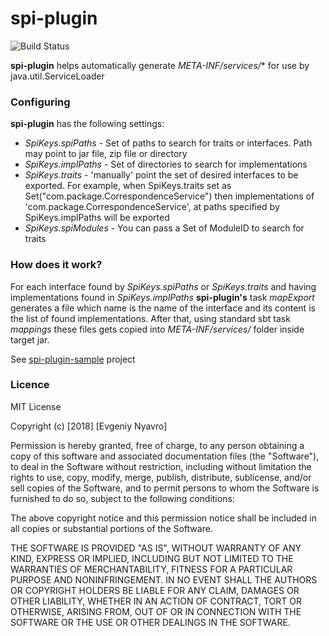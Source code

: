 # spi-plugin

![Build Status](https://travis-ci.org/nyavro/spi-plugin.svg?branch=master)

**spi-plugin** helps automatically generate *META-INF/services/** for use by java.util.ServiceLoader

### Configuring
**spi-plugin** has the following settings:

+ *SpiKeys.spiPaths* - Set of paths to search for traits or interfaces. Path may point to jar file, zip file or directory
+ *SpiKeys.implPaths* - Set of directories to search for implementations
+ *SpiKeys.traits* - 'manually' point the set of desired interfaces to be exported.
   For example, when SpiKeys.traits set as Set("com.package.CorrespondenceService") then implementations of
   'com.package.CorrespondenceService', at paths specified by SpiKeys.implPaths will be exported
+ *SpiKeys.spiModules* - You can pass a Set of ModuleID to search for traits

### How does it work?

For each interface found by *SpiKeys.spiPaths* or *SpiKeys.traits* and having implementations
found in *SpiKeys.implPaths* **spi-plugin's** task *mapExport* generates a file which name
is the name of the interface and its content is the list of found implementations.
After that, using standard sbt task *mappings* these files gets copied into *META-INF/services/*
folder inside target jar.

See [spi-plugin-sample](https://github.com/nyavro/spi-plugin/tree/master/spi-plugin-sample) project

### Licence

MIT License

Copyright (c) [2018] [Evgeniy Nyavro]

Permission is hereby granted, free of charge, to any person obtaining a copy
of this software and associated documentation files (the "Software"), to deal
in the Software without restriction, including without limitation the rights
to use, copy, modify, merge, publish, distribute, sublicense, and/or sell
copies of the Software, and to permit persons to whom the Software is
furnished to do so, subject to the following conditions:

The above copyright notice and this permission notice shall be included in all
copies or substantial portions of the Software.

THE SOFTWARE IS PROVIDED "AS IS", WITHOUT WARRANTY OF ANY KIND, EXPRESS OR
IMPLIED, INCLUDING BUT NOT LIMITED TO THE WARRANTIES OF MERCHANTABILITY,
FITNESS FOR A PARTICULAR PURPOSE AND NONINFRINGEMENT. IN NO EVENT SHALL THE
AUTHORS OR COPYRIGHT HOLDERS BE LIABLE FOR ANY CLAIM, DAMAGES OR OTHER
LIABILITY, WHETHER IN AN ACTION OF CONTRACT, TORT OR OTHERWISE, ARISING FROM,
OUT OF OR IN CONNECTION WITH THE SOFTWARE OR THE USE OR OTHER DEALINGS IN THE
SOFTWARE.
